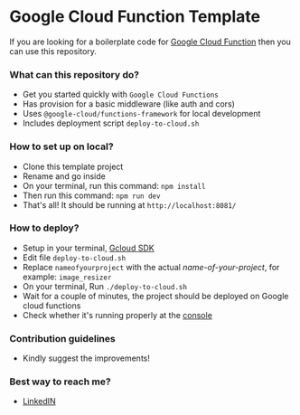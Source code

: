 # Google Cloud Function Template #

If you are looking for a boilerplate code for [Google Cloud Function](https://cloud.google.com/functions/) then you can use this repository.

### What can this repository do? ###

* Get you started quickly with `Google Cloud Functions`
* Has provision for a basic middleware (like auth and cors)
* Uses `@google-cloud/functions-framework` for local development
* Includes deployment script `deploy-to-cloud.sh`

### How to set up on local? ###

* Clone this template project
* Rename and go inside
* On your terminal, run this command: `npm install`
* Then run this command: `npm run dev`
* That's all! It should be running at `http://localhost:8081/`

### How to deploy? ###

* Setup in your terminal, [Gcloud SDK](https://cloud.google.com/sdk/docs/quickstart)
* Edit file `deploy-to-cloud.sh`
* Replace `nameofyourproject` with the actual *name-of-your-project*, for example: `image_resizer`
* On your terminal, Run `./deploy-to-cloud.sh`
* Wait for a couple of minutes, the project should be deployed on Google cloud functions
* Check whether it's running properly at the [console](https://cloud.google.com/functions/)

### Contribution guidelines ###

* Kindly suggest the improvements!

### Best way to reach me? ###

* [LinkedIN](https://www.linkedin.com/in/yashbeera/)